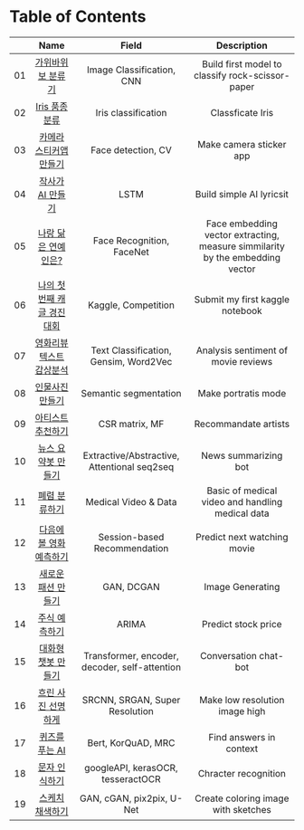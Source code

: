 # Table of Contents

|              |               Name                    |      Field            | Description        |
|:------------:|:---------------------------------------------:|:--------:|:----------------------:|
|01|[가위바위보 분류기](https://github.com/estela19/AIFFEL/tree/master/exp01)            | Image Classification, CNN| Build first model to classify rock-scissor-paper
|02|[Iris 품종 분류](https://github.com/estela19/AIFFEL/tree/master/exp02)  |  Iris classification | Classficate Iris |
|03|[카메라 스티커앱 만들기](https://github.com/estela19/AIFFEL/tree/master/exp03)| Face detection, CV | Make camera sticker app |  |
|04|[작사가 AI 만들기](https://github.com/estela19/AIFFEL/tree/master/exp04)| LSTM | Build simple AI lyricsit |  |
|05|[나랑 닮은 연예인은?](https://github.com/estela19/AIFFEL/tree/master/exp05)| Face Recognition, FaceNet | Face embedding vector extracting, measure simmilarity by the embedding vector |  |
|06|[나의 첫 번째 캐글 경진대회](https://github.com/estela19/AIFFEL/tree/master/exp06)| Kaggle, Competition | Submit my first kaggle notebook |  |
|07|[영화리뷰 텍스트 감상분석](https://github.com/estela19/AIFFEL/tree/master/exp07)| Text Classification, Gensim, Word2Vec | Analysis sentiment of movie reviews |  |
|08|[인물사진 만들기](https://github.com/estela19/AIFFEL/tree/master/exp08)| Semantic segmentation | Make portratis mode |  |
|09|[아티스트 추천하기](https://github.com/estela19/AIFFEL/tree/master/exp09)| CSR matrix, MF | Recommandate artists |  |
|10|[뉴스 요약봇 만들기](https://github.com/estela19/AIFFEL/tree/master/exp10)| Extractive/Abstractive, Attentional seq2seq | News summarizing bot |
|11|[폐렴 분류하기](https://github.com/estela19/AIFFEL/tree/master/exp11)| Medical Video & Data | Basic of medical video and handling medical data |
|12|[다음에 볼 영화 예측하기](https://github.com/estela19/AIFFEL/tree/master/exp12)| Session-based Recommendation | Predict next watching movie |
|13|[새로운 패션 만들기](https://github.com/estela19/AIFFEL/tree/master/exp13)| GAN, DCGAN | Image Generating |  |
|14|[주식 예측하기](https://github.com/estela19/AIFFEL/tree/master/exp14)| ARIMA | Predict stock price |  |
|15|[대화형 챗봇 만들기](https://github.com/estela19/AIFFEL/tree/master/exp15)| Transformer, encoder, decoder, self-attention | Conversation chat-bot |
|16|[흐린 사진 선명하게](https://github.com/estela19/AIFFEL/tree/master/exp16)| SRCNN, SRGAN, Super Resolution | Make low resolution image high |  | 
|17|[퀴즈를 푸는 AI](https://github.com/estela19/AIFFEL/tree/master/exp17)| Bert, KorQuAD, MRC | Find answers in context | |
|18|[문자 인식하기](https://github.com/estela19/AIFFEL/tree/master/exp18)| googleAPI, kerasOCR, tesseractOCR | Chracter recognition | |
|19|[스케치 채색하기](https://github.com/estela19/AIFFEL/tree/master/exp19)| GAN, cGAN, pix2pix, U-Net | Create coloring image with sketches | |